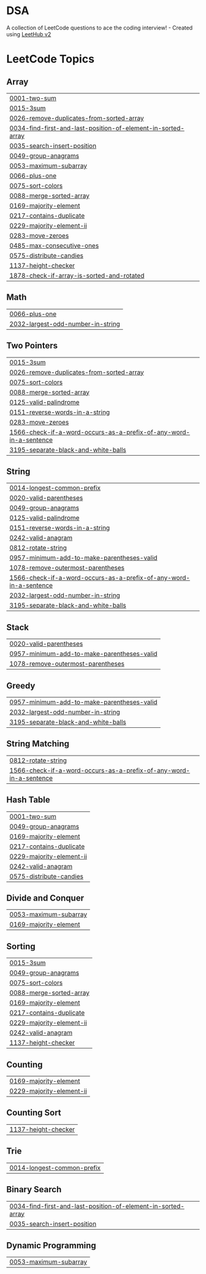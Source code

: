 # DSA
A collection of LeetCode questions to ace the coding interview! - Created using [LeetHub v2](https://github.com/arunbhardwaj/LeetHub-2.0)

<!---LeetCode Topics Start-->
# LeetCode Topics
## Array
|  |
| ------- |
| [0001-two-sum](https://github.com/chhavipal01/DSA/tree/master/0001-two-sum) |
| [0015-3sum](https://github.com/chhavipal01/DSA/tree/master/0015-3sum) |
| [0026-remove-duplicates-from-sorted-array](https://github.com/chhavipal01/DSA/tree/master/0026-remove-duplicates-from-sorted-array) |
| [0034-find-first-and-last-position-of-element-in-sorted-array](https://github.com/chhavipal01/DSA/tree/master/0034-find-first-and-last-position-of-element-in-sorted-array) |
| [0035-search-insert-position](https://github.com/chhavipal01/DSA/tree/master/0035-search-insert-position) |
| [0049-group-anagrams](https://github.com/chhavipal01/DSA/tree/master/0049-group-anagrams) |
| [0053-maximum-subarray](https://github.com/chhavipal01/DSA/tree/master/0053-maximum-subarray) |
| [0066-plus-one](https://github.com/chhavipal01/DSA/tree/master/0066-plus-one) |
| [0075-sort-colors](https://github.com/chhavipal01/DSA/tree/master/0075-sort-colors) |
| [0088-merge-sorted-array](https://github.com/chhavipal01/DSA/tree/master/0088-merge-sorted-array) |
| [0169-majority-element](https://github.com/chhavipal01/DSA/tree/master/0169-majority-element) |
| [0217-contains-duplicate](https://github.com/chhavipal01/DSA/tree/master/0217-contains-duplicate) |
| [0229-majority-element-ii](https://github.com/chhavipal01/DSA/tree/master/0229-majority-element-ii) |
| [0283-move-zeroes](https://github.com/chhavipal01/DSA/tree/master/0283-move-zeroes) |
| [0485-max-consecutive-ones](https://github.com/chhavipal01/DSA/tree/master/0485-max-consecutive-ones) |
| [0575-distribute-candies](https://github.com/chhavipal01/DSA/tree/master/0575-distribute-candies) |
| [1137-height-checker](https://github.com/chhavipal01/DSA/tree/master/1137-height-checker) |
| [1878-check-if-array-is-sorted-and-rotated](https://github.com/chhavipal01/DSA/tree/master/1878-check-if-array-is-sorted-and-rotated) |
## Math
|  |
| ------- |
| [0066-plus-one](https://github.com/chhavipal01/DSA/tree/master/0066-plus-one) |
| [2032-largest-odd-number-in-string](https://github.com/chhavipal01/DSA/tree/master/2032-largest-odd-number-in-string) |
## Two Pointers
|  |
| ------- |
| [0015-3sum](https://github.com/chhavipal01/DSA/tree/master/0015-3sum) |
| [0026-remove-duplicates-from-sorted-array](https://github.com/chhavipal01/DSA/tree/master/0026-remove-duplicates-from-sorted-array) |
| [0075-sort-colors](https://github.com/chhavipal01/DSA/tree/master/0075-sort-colors) |
| [0088-merge-sorted-array](https://github.com/chhavipal01/DSA/tree/master/0088-merge-sorted-array) |
| [0125-valid-palindrome](https://github.com/chhavipal01/DSA/tree/master/0125-valid-palindrome) |
| [0151-reverse-words-in-a-string](https://github.com/chhavipal01/DSA/tree/master/0151-reverse-words-in-a-string) |
| [0283-move-zeroes](https://github.com/chhavipal01/DSA/tree/master/0283-move-zeroes) |
| [1566-check-if-a-word-occurs-as-a-prefix-of-any-word-in-a-sentence](https://github.com/chhavipal01/DSA/tree/master/1566-check-if-a-word-occurs-as-a-prefix-of-any-word-in-a-sentence) |
| [3195-separate-black-and-white-balls](https://github.com/chhavipal01/DSA/tree/master/3195-separate-black-and-white-balls) |
## String
|  |
| ------- |
| [0014-longest-common-prefix](https://github.com/chhavipal01/DSA/tree/master/0014-longest-common-prefix) |
| [0020-valid-parentheses](https://github.com/chhavipal01/DSA/tree/master/0020-valid-parentheses) |
| [0049-group-anagrams](https://github.com/chhavipal01/DSA/tree/master/0049-group-anagrams) |
| [0125-valid-palindrome](https://github.com/chhavipal01/DSA/tree/master/0125-valid-palindrome) |
| [0151-reverse-words-in-a-string](https://github.com/chhavipal01/DSA/tree/master/0151-reverse-words-in-a-string) |
| [0242-valid-anagram](https://github.com/chhavipal01/DSA/tree/master/0242-valid-anagram) |
| [0812-rotate-string](https://github.com/chhavipal01/DSA/tree/master/0812-rotate-string) |
| [0957-minimum-add-to-make-parentheses-valid](https://github.com/chhavipal01/DSA/tree/master/0957-minimum-add-to-make-parentheses-valid) |
| [1078-remove-outermost-parentheses](https://github.com/chhavipal01/DSA/tree/master/1078-remove-outermost-parentheses) |
| [1566-check-if-a-word-occurs-as-a-prefix-of-any-word-in-a-sentence](https://github.com/chhavipal01/DSA/tree/master/1566-check-if-a-word-occurs-as-a-prefix-of-any-word-in-a-sentence) |
| [2032-largest-odd-number-in-string](https://github.com/chhavipal01/DSA/tree/master/2032-largest-odd-number-in-string) |
| [3195-separate-black-and-white-balls](https://github.com/chhavipal01/DSA/tree/master/3195-separate-black-and-white-balls) |
## Stack
|  |
| ------- |
| [0020-valid-parentheses](https://github.com/chhavipal01/DSA/tree/master/0020-valid-parentheses) |
| [0957-minimum-add-to-make-parentheses-valid](https://github.com/chhavipal01/DSA/tree/master/0957-minimum-add-to-make-parentheses-valid) |
| [1078-remove-outermost-parentheses](https://github.com/chhavipal01/DSA/tree/master/1078-remove-outermost-parentheses) |
## Greedy
|  |
| ------- |
| [0957-minimum-add-to-make-parentheses-valid](https://github.com/chhavipal01/DSA/tree/master/0957-minimum-add-to-make-parentheses-valid) |
| [2032-largest-odd-number-in-string](https://github.com/chhavipal01/DSA/tree/master/2032-largest-odd-number-in-string) |
| [3195-separate-black-and-white-balls](https://github.com/chhavipal01/DSA/tree/master/3195-separate-black-and-white-balls) |
## String Matching
|  |
| ------- |
| [0812-rotate-string](https://github.com/chhavipal01/DSA/tree/master/0812-rotate-string) |
| [1566-check-if-a-word-occurs-as-a-prefix-of-any-word-in-a-sentence](https://github.com/chhavipal01/DSA/tree/master/1566-check-if-a-word-occurs-as-a-prefix-of-any-word-in-a-sentence) |
## Hash Table
|  |
| ------- |
| [0001-two-sum](https://github.com/chhavipal01/DSA/tree/master/0001-two-sum) |
| [0049-group-anagrams](https://github.com/chhavipal01/DSA/tree/master/0049-group-anagrams) |
| [0169-majority-element](https://github.com/chhavipal01/DSA/tree/master/0169-majority-element) |
| [0217-contains-duplicate](https://github.com/chhavipal01/DSA/tree/master/0217-contains-duplicate) |
| [0229-majority-element-ii](https://github.com/chhavipal01/DSA/tree/master/0229-majority-element-ii) |
| [0242-valid-anagram](https://github.com/chhavipal01/DSA/tree/master/0242-valid-anagram) |
| [0575-distribute-candies](https://github.com/chhavipal01/DSA/tree/master/0575-distribute-candies) |
## Divide and Conquer
|  |
| ------- |
| [0053-maximum-subarray](https://github.com/chhavipal01/DSA/tree/master/0053-maximum-subarray) |
| [0169-majority-element](https://github.com/chhavipal01/DSA/tree/master/0169-majority-element) |
## Sorting
|  |
| ------- |
| [0015-3sum](https://github.com/chhavipal01/DSA/tree/master/0015-3sum) |
| [0049-group-anagrams](https://github.com/chhavipal01/DSA/tree/master/0049-group-anagrams) |
| [0075-sort-colors](https://github.com/chhavipal01/DSA/tree/master/0075-sort-colors) |
| [0088-merge-sorted-array](https://github.com/chhavipal01/DSA/tree/master/0088-merge-sorted-array) |
| [0169-majority-element](https://github.com/chhavipal01/DSA/tree/master/0169-majority-element) |
| [0217-contains-duplicate](https://github.com/chhavipal01/DSA/tree/master/0217-contains-duplicate) |
| [0229-majority-element-ii](https://github.com/chhavipal01/DSA/tree/master/0229-majority-element-ii) |
| [0242-valid-anagram](https://github.com/chhavipal01/DSA/tree/master/0242-valid-anagram) |
| [1137-height-checker](https://github.com/chhavipal01/DSA/tree/master/1137-height-checker) |
## Counting
|  |
| ------- |
| [0169-majority-element](https://github.com/chhavipal01/DSA/tree/master/0169-majority-element) |
| [0229-majority-element-ii](https://github.com/chhavipal01/DSA/tree/master/0229-majority-element-ii) |
## Counting Sort
|  |
| ------- |
| [1137-height-checker](https://github.com/chhavipal01/DSA/tree/master/1137-height-checker) |
## Trie
|  |
| ------- |
| [0014-longest-common-prefix](https://github.com/chhavipal01/DSA/tree/master/0014-longest-common-prefix) |
## Binary Search
|  |
| ------- |
| [0034-find-first-and-last-position-of-element-in-sorted-array](https://github.com/chhavipal01/DSA/tree/master/0034-find-first-and-last-position-of-element-in-sorted-array) |
| [0035-search-insert-position](https://github.com/chhavipal01/DSA/tree/master/0035-search-insert-position) |
## Dynamic Programming
|  |
| ------- |
| [0053-maximum-subarray](https://github.com/chhavipal01/DSA/tree/master/0053-maximum-subarray) |
<!---LeetCode Topics End-->